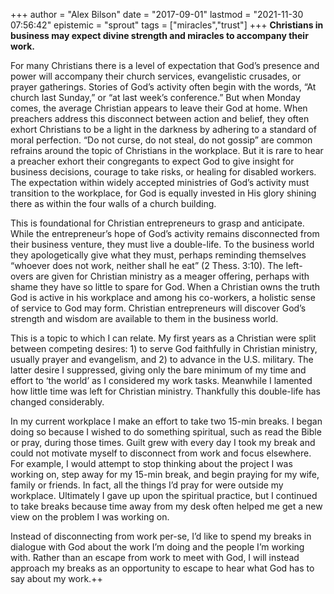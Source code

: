 +++
author = "Alex Bilson"
date = "2017-09-01"
lastmod = "2021-11-30 07:56:42"
epistemic = "sprout"
tags = ["miracles","trust"]
+++
**Christians in business may expect divine strength and miracles to accompany their work.**

For many Christians there is a level of expectation that God’s presence and power will accompany their church services, evangelistic crusades, or prayer gatherings.  Stories of God’s activity often begin with the words, “At church last Sunday,” or “at last week’s conference.”  But when Monday comes, the average Christian appears to leave their God at home.  When preachers address this disconnect between action and belief, they often exhort Christians to be a light in the darkness by adhering to a standard of moral perfection.  “Do not curse, do not steal, do not gossip” are common refrains around the topic of Christians in the workplace.  But it is rare to hear a preacher exhort their congregants to expect God to give insight for business decisions, courage to take risks, or healing for disabled workers.  The expectation within widely accepted ministries of God’s activity must transition to the workplace, for God is equally invested in His glory shining there as within the four walls of a church building.

This is foundational for Christian entrepreneurs to grasp and anticipate.  While the entrepreneur’s hope of God’s activity remains disconnected from their business venture, they must live a double-life.  To the business world they apologetically give what they must, perhaps reminding themselves “whoever does not work, neither shall he eat” (2 Thess. 3:10).  The left-overs are given for Christian ministry as a meager offering, perhaps with shame they have so little to spare for God.  When a Christian owns the truth God is active in his workplace and among his co-workers, a holistic sense of service to God may form.  Christian entrepreneurs will discover God’s strength and wisdom are available to them in the business world.

This is a topic to which I can relate.  My first years as a Christian were split between competing desires: 1) to serve God faithfully in Christian ministry, usually prayer and evangelism, and 2) to advance in the U.S. military.  The latter desire I suppressed, giving only the bare minimum of my time and effort to ‘the world’ as I considered my work tasks.  Meanwhile I lamented how little time was left for Christian ministry.  Thankfully this double-life has changed considerably.

In my current workplace I make an effort to take two 15-min breaks.  I began doing so because I wished to do something spiritual, such as read the Bible or pray, during those times.  Guilt grew with every day I took my break and could not motivate myself to disconnect from work and focus elsewhere.  For example, I would attempt to stop thinking about the project I was working on, step away for my 15-min break, and begin praying for my wife, family or friends.  In fact, all the things I’d pray for were outside my workplace.  Ultimately I gave up upon the spiritual practice, but I continued to take breaks because time away from my desk often helped me get a new view on the problem I was working on.

Instead of disconnecting from work per-se, I’d like to spend my breaks in dialogue with God about the work I’m doing and the people I’m working with.  Rather than an escape from work to meet with God, I will instead approach my breaks as an opportunity to escape to hear what God has to say about my work.++
